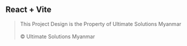 ## React + Vite
> This Project Design is the Property of Ultimate Solutions Myanmar
\
\
&#169; Ultimate Solutions Myanmar
